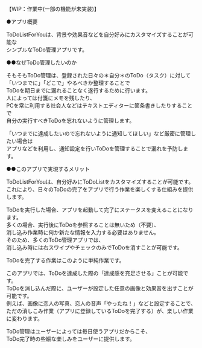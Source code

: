 【WIP：作業中(一部の機能が未実装)】

●アプリ概要

ToDoListForYouは、背景や効果音などを自分好みにカスタマイズすることが可能な<br>
シンプルなToDo管理アプリです。<br>

●●なぜToDo管理したいのか

そもそもToDo管理は、登録された日々の＊自分＊のToDo（タスク）に対して<br>
「いつまでに」「どこで」やるべきか整理することで<br>
ToDoを期日までに漏れることなく遂行するために行います。<br>
人によっては付箋にメモを残したり、<br>
PCを常に利用する社会人などはテキストエディターに箇条書きしたりすることで<br>
自分の実行すべきToDoを忘れないように管理します。<br>

「いつまでに達成したいので忘れないように通知してほしい」など厳密に管理したい場合は<br>
アプリなどを利用し、通知設定を行いToDoを管理することで漏れを予防します。<br>

●●このアプリで実現するメリット

ToDoListForYouは、自分好みにToDoListをカスタマイズすることが可能です。<br>
これにより、日々のToDoの完了をアプリで行う作業を楽しくする仕組みを提供します。<br>

ToDoを実行した場合、アプリを起動して完了にステータスを変えることになります。<br>
多くの場合、実行後にToDoを参照することは無いため（不要）、<br>
消し込み作業時に何か新たな情報を入力する必要はありません。<br>
そのため、多くのToDo管理アプリでは、<br>
消し込み時には右スワイプやチェックのみでToDoを消すことが可能です。<br>

ToDoを完了する作業はこのように単純作業です。<br>

このアプリでは、ToDoを達成した際の「達成感を充足させる」ことが可能です。<br>
ToDoを消し込んだ際に、ユーザーが設定した任意の画像と効果音を出すことが可能です。<br>
例えば、画像に恋人の写真、恋人の音声「やったね！」などと設定することで、<br>
ただの消しこみ作業（アプリに登録しているToDoを完了する）が、楽しい作業に変わります。<br>

ToDo管理はユーザーによっては毎日使うアプリだからこそ、<br>
ToDo完了時の些細な楽しみをユーザーに提供します。<br>
